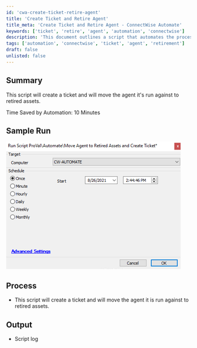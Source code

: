 ```yaml
---
id: 'cwa-create-ticket-retire-agent'
title: 'Create Ticket and Retire Agent'
title_meta: 'Create Ticket and Retire Agent - ConnectWise Automate'
keywords: ['ticket', 'retire', 'agent', 'automation', 'connectwise']
description: 'This document outlines a script that automates the process of creating a ticket and moving the specified agent to the retired assets section in ConnectWise Automate, saving approximately 10 minutes of manual work.'
tags: ['automation', 'connectwise', 'ticket', 'agent', 'retirement']
draft: false
unlisted: false
---
```

## Summary

This script will create a ticket and will move the agent it's run against to retired assets.

Time Saved by Automation: 10 Minutes

## Sample Run

![Sample Run](../../../static/img/Move-Agent-to-Retired-Assets-and-Create-Ticket/image_1.png)

## Process

- This script will create a ticket and will move the agent it is run against to retired assets.

## Output

- Script log



